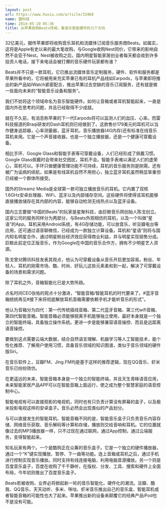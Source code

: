 ```yaml
---
layout: post
url: https://www.huxiu.com/article/33468
name: 雷科技
time: 2014-05-10 05:36
title: 从苹果收购Beats传闻，看音乐智能硬件的几个方向
---
```

32亿美元，据传苹果即将收购音乐耳机和流媒体订阅音乐服务商Beats。如属实，这将是Apple有史以来的最大笔收购，与Google收购Nest同价，它带来的影响自然不会亚于Nest。Nest被收购之后，国内明星智能家居创业者每天都会收到许多投资人电话，接下来电话会被打爆的音乐硬件玩家都有谁？

Beats并不只是一款耳机，它已推出流媒体音乐定制服务，硬件、软件和服务都是苹果所看中的，它将被用来充实苹果已有的耳机产品线如Earpods，与苹果即将推出的新产品如iWatch紧密配合，推出苹果过去空缺的音乐订阅服务，还有就是做一些面向未来的“智能音乐设备和服务”。

我们不妨将这个领域命名为音乐智能硬件。如何让音箱或者耳机智能起来，一直是国内外在思考的问题，并且已经取得不少成就。

就在不久前，有消息称苹果的下一代Earpods将可以监测人们的血压、心率。而雷科技报道的Braqi研发的Dash耳机则已经做到了。这款售价179美元的耳机可以当作健身追踪器，心率测量器，蓝牙耳机，音乐播放器(4G内存)还有标准在线音乐耳机来用。它是一个声音接收器，也是一个独立播放器，还是一个健康可穿戴设备。

相比手环、Google Glass和智能手表等可穿戴设备，人们已经形成了佩戴习惯。Google Glass佩戴时会带来社交困扰，耳机不会。智能手表难以满足人们的虚荣心，耳机可以。手环只做健康管理功能不可持续，耳机的音乐服务则是刚需。还有被广为诟病的续航，如果是有线耳机自然不用担心，独立蓝牙耳机虽然稍显笨重但已经被一个群体所接受。

国外的Streamz Media是全球第一款可独立播放音乐的耳机。它内置了双核1.6GHz安卓处理器、WiFi、蓝牙以及内部储存空间。这些硬件将使得该耳机能够直接播放储存在其内部的内容，能够自动检测无线热点以及蓝牙设备。

国内立志要做“中国的Beats”的玩家是星聚科技，由巨鲸音乐网创始人陈戈创立。这家公司的服务同样分为两部分，与Beats外观相仿的耳机，以及一个叫做“星语”的App。耳机采用Android系统，有4G存储功能，可以放音乐，听豆瓣电台等应用，还可通过语音聊微信，已经成为一款独立计算设备。耳机和“星语”则将与国内知名明星合作，通过明星粉丝经济效应获得商业利益，并与明星实现销售分成。巨鲸此前定位正版音乐，作为Google在中国的音乐合作方，拥有不少明星艺人资源。

陈戈曾对腾讯科技发表其观点，他认为可穿戴设备从音乐开启更加容易。粉丝、年轻人、耳机的刚需市场、酷、时尚、好玩儿这些元素柔和到一起，解决了可穿戴设备的场景和需求问题。

除了耳机之外，音箱智能化已是大势所趋。

点名时间CEO张佑的观点十分激进，“智能音箱/智能耳机的时代要来了。#蓝牙音箱统统再见#接下来将彻底解放耳机音箱需要依赖手机才能听音乐的形式”。

他认为音箱分为四代：第一代传统插线音箱、第二代蓝牙音箱、第三代wifi音箱、第四代智能音箱。智能音箱必须能够脱离手机能够独立使用，最好本身就是一个独立的智能终端，具备独立操作系统。更进一步是能够兼容语音操控、而且是远距离语音操控。

要做到这点需要云端大数据，结合自然语言理解、机器学习等人工智能技术，能个性化推荐、了解用户使用习惯，具备音乐领域的知识图谱，类似于音乐领域的硬件版Siri。

在音乐软件上，豆瓣FM、Jing.FM均是基于这样的推荐逻辑，现在QQ音乐、虾米音乐已纷纷效仿。

在更遥远的未来，智能音箱本身是一个独立的智能终端，并且天生青睐语音应用，未来智能家居产品APP可以在智能音箱上面运行，使之成为整个智慧家庭的语音控制中心。

智能电视有可以直接观影的电视机，同时也有只负责计算没有屏幕的盒子，以及极米投影电视这样的安卓盒子。音乐必然会出现类似的产品划分。

与可以直接发生的智能耳机、智能音箱不同的是，智能音乐盒子只负责音乐内容存储、网络音乐获取、音乐解码等计算和存储，播放则交给音响和耳机。它的位置就像过去的MP3播放器一样，只不过现在通过联网，通过App控制，通过云端服务，变得智能起来。

知名玩家有两个。一个是酷狗正在众筹的音乐盒子。它是一个独立的硬件播放器，通过一个“K”键实现播放、暂停、下一曲等功能。连上音箱或耳机之后，通过手机进行控制实现音乐播放。同时支持有线连接电脑，利用电脑音源播放。另一个则是百度音乐盒子，百度在收购了千千静听，在版权、分发、工具、搜索和硬件上全面布局，今年初则推出了百度音乐盒子。

Beats若被收购，业界必将掀起新一轮的音乐智能化、硬件化的潮流。豆瓣、酷我、QQ音乐、天天动听、多米、咪咕、虾米音乐推出自己的音乐盒、智能耳机或者智能音箱的可能性也大了起来。苹果推出新的设备来颠覆它的经典产品iPod也不是没有可能。


